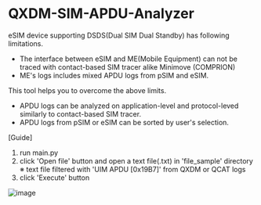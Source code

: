 # QXDM-SIM-APDU-Analyzer

eSIM device supporting DSDS(Dual SIM Dual Standby) has following limitations.
 - The interface between eSIM and ME(Mobile Equipment) can not be traced with contact-based SIM tracer alike Minimove (COMPRION) 
 - ME's logs includes mixed APDU logs from pSIM and eSIM.

This tool helps you to overcome the above limits.
 - APDU logs can be analyzed on application-level and protocol-leved similarly to contact-based SIM tracer.
 - APDU logs from pSIM or eSIM can be sorted by user's selection.


[Guide]
1) run main.py
2) click 'Open file' button and open a text file(.txt) in 'file_sample' directory
  ※ text file filtered with 'UIM APDU [0x19B7]' from QXDM or QCAT logs
3) click 'Execute' button

![image](https://user-images.githubusercontent.com/98713651/174545149-abb382ec-b148-4d33-b738-31386c6d097c.png)
